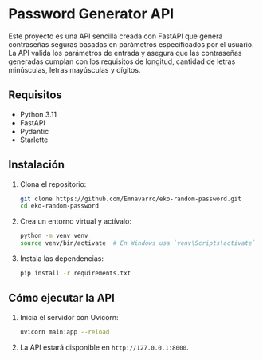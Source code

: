 # Password Generator API

Este proyecto es una API sencilla creada con FastAPI que genera contraseñas seguras basadas en parámetros especificados por el usuario. La API valida los parámetros de entrada y asegura que las contraseñas generadas cumplan con los requisitos de longitud, cantidad de letras minúsculas, letras mayúsculas y dígitos.

## Requisitos

- Python 3.11
- FastAPI
- Pydantic
- Starlette

## Instalación

1. Clona el repositorio:

    ```bash
    git clone https://github.com/Emnavarro/eko-random-password.git
    cd eko-random-password
    ```

2. Crea un entorno virtual y actívalo:

    ```bash
    python -m venv venv
    source venv/bin/activate  # En Windows usa `venv\Scripts\activate`
    ```

3. Instala las dependencias:

    ```bash
    pip install -r requirements.txt
    ```

## Cómo ejecutar la API

1. Inicia el servidor con Uvicorn:

    ```bash
    uvicorn main:app --reload
    ```

2. La API estará disponible en `http://127.0.0.1:8000`.

